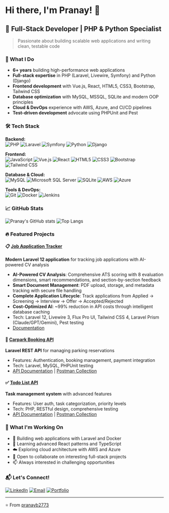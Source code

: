 # Hi there, I'm Pranay! 👋
## 🚀 Full-Stack Developer | PHP & Python Specialist
> Passionate about building scalable web applications and writing clean, testable code

### 💼 What I Do
- **6+ years** building high-performance web applications
- **Full-stack expertise** in PHP (Laravel, Livewire, Symfony) and Python (Django)
- **Frontend development** with Vue.js, React, HTML5, CSS3, Bootstrap, Tailwind CSS
- **Database optimization** with MySQL, MSSQL, SQLite and modern OOP principles
- **Cloud & DevOps** experience with AWS, Azure, and CI/CD pipelines
- **Test-driven development** advocate using PHPUnit and Pest

### 🛠️ Tech Stack

**Backend:**  
![PHP](https://img.shields.io/badge/PHP-777BB4?style=for-the-badge&logo=php&logoColor=white)
![Laravel](https://img.shields.io/badge/Laravel-FF2D20?style=for-the-badge&logo=laravel&logoColor=white)
![Symfony](https://img.shields.io/badge/Symfony-000000?style=for-the-badge&logo=symfony&logoColor=white)
![Python](https://img.shields.io/badge/Python-3776AB?style=for-the-badge&logo=python&logoColor=white)
![Django](https://img.shields.io/badge/Django-092E20?style=for-the-badge&logo=django&logoColor=white)

**Frontend:**  
![JavaScript](https://img.shields.io/badge/JavaScript-F7DF1E?style=for-the-badge&logo=javascript&logoColor=black)
![Vue.js](https://img.shields.io/badge/Vue.js-35495E?style=for-the-badge&logo=vue.js&logoColor=4FC08D)
![React](https://img.shields.io/badge/React-20232A?style=for-the-badge&logo=react&logoColor=61DAFB)
![HTML5](https://img.shields.io/badge/HTML5-E34F26?style=for-the-badge&logo=html5&logoColor=white)
![CSS3](https://img.shields.io/badge/CSS3-1572B6?style=for-the-badge&logo=css3&logoColor=white)
![Bootstrap](https://img.shields.io/badge/Bootstrap-563D7C?style=for-the-badge&logo=bootstrap&logoColor=white)
![Tailwind CSS](https://img.shields.io/badge/Tailwind_CSS-38B2AC?style=for-the-badge&logo=tailwind-css&logoColor=white)

**Database & Cloud:**  
![MySQL](https://img.shields.io/badge/MySQL-4479A1?style=for-the-badge&logo=mysql&logoColor=white)
![Microsoft SQL Server](https://img.shields.io/badge/Microsoft%20SQL%20Server-CC2927?style=for-the-badge&logo=microsoft%20sql%20server&logoColor=white)
![SQLite](https://img.shields.io/badge/SQLite-07405E?style=for-the-badge&logo=sqlite&logoColor=white)
![AWS](https://img.shields.io/badge/Amazon_AWS-232F3E?style=for-the-badge&logo=amazon-aws&logoColor=white)
![Azure](https://img.shields.io/badge/Microsoft_Azure-0078D4?style=for-the-badge&logo=microsoft-azure&logoColor=white)

**Tools & DevOps:**  
![Git](https://img.shields.io/badge/Git-F05032?style=for-the-badge&logo=git&logoColor=white)
![Docker](https://img.shields.io/badge/Docker-2496ED?style=for-the-badge&logo=docker&logoColor=white)
![Jenkins](https://img.shields.io/badge/Jenkins-D24939?style=for-the-badge&logo=jenkins&logoColor=white)

### 📈 GitHub Stats
![Pranay's GitHub stats](https://github-readme-stats.vercel.app/api?username=pranayb2773&show_icons=true&theme=vue-dark)
![Top Langs](https://github-readme-stats.vercel.app/api/top-langs/?username=pranayb2773&layout=compact&theme=vue-dark)

### 🔥 Featured Projects

#### 📋 [Job Application Tracker](https://github.com/pranayb2773/job-tracker)
**Modern Laravel 12 application** for tracking job applications with AI-powered CV analysis
- **AI-Powered CV Analysis**: Comprehensive ATS scoring with 8 evaluation dimensions, smart recommendations, and section-by-section feedback
- **Smart Document Management**: PDF upload, storage, and metadata tracking with secure file handling
- **Complete Application Lifecycle**: Track applications from Applied → Screening → Interview → Offer → Accepted/Rejected
- **Cost-Optimized AI**: ~99% reduction in API costs through intelligent database caching
- Tech: Laravel 12, Livewire 3, Flux Pro UI, Tailwind CSS 4, Laravel Prism (Claude/GPT/Gemini), Pest testing
- [Documentation](https://github.com/pranayb2773/job-tracker#readme)

#### 🚗 [Carpark Booking API](https://github.com/pranayb2773/carpark-booking-api)
**Laravel REST API** for managing parking reservations
- Features: Authentication, booking management, payment integration
- Tech: Laravel, MySQL, PHPUnit testing
- [API Documentation](https://github.com/pranayb2773/carpark-booking-api) | [Postman Collection](https://github.com/pranayb2773/carpark-booking-api/blob/main/Car%20Park%20Book%20API.postman_collection.json)

#### ✅ [Todo List API](https://github.com/pranayb2773/todo-list-api)
**Task management system** with advanced features
- Features: User auth, task categorization, priority levels
- Tech: PHP, RESTful design, comprehensive testing
- [API Documentation](https://github.com/pranayb2773/todo-list-api) | [Postman Collection](https://github.com/pranayb2773/todo-list-api/blob/master/Todo%20List%20API.postman_collection.json)

### 🎯 What I'm Working On
- 🔭 Building web applications with Laravel and Docker
- 🌱 Learning advanced React patterns and TypeScript
- ☁️ Exploring cloud architecture with AWS and Azure
- 👯 Open to collaborate on interesting full-stack projects
- 📫 Always interested in challenging opportunities

### 📬 Let's Connect!
[![LinkedIn](https://img.shields.io/badge/LinkedIn-0077B5?style=for-the-badge&logo=linkedin&logoColor=white)](https://www.linkedin.com/in/pranay-teja-baddam-5180071b6/)
[![Email](https://img.shields.io/badge/Email-D14836?style=for-the-badge&logo=gmail&logoColor=white)](mailto:pranayb2773@gmail.com)
[![Portfolio](https://img.shields.io/badge/Portfolio-000000?style=for-the-badge&logo=vercel&logoColor=white)](https://github.com/pranayb2773)

---
⭐️ From [pranayb2773](https://github.com/pranayb2773)
